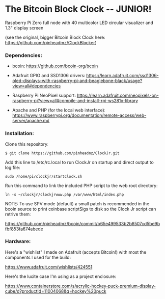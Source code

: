 # The Bitcoin Block Clock -- JUNIOR!

Raspberry Pi Zero full node with 40 multicolor LED circular visualizer and 1.3" display screen

(see the original, bigger Bitcoin Block Clock here: https://github.com/pinheadmz/ClockBlocker) 

### Dependencies:

* bcoin: https://github.com/bcoin-org/bcoin

* Adafruit GPIO and SSD1306 drivers: https://learn.adafruit.com/ssd1306-oled-displays-with-raspberry-pi-and-beaglebone-black/usage?view=all#dependencies

* Raspberry Pi NeoPixel support: https://learn.adafruit.com/neopixels-on-raspberry-pi?view=all#compile-and-install-rpi-ws281x-library

* Apache and PHP (for the local web interface): https://www.raspberrypi.org/documentation/remote-access/web-server/apache.md

### Installation:

Clone this repository:

`$ git clone https://github.com/pinheadmz/ClockJr.git`

Add this line to /etc/rc.local to run ClockJr on startup and direct output to log file:

`sudo /home/pi/clockjr/startclock.sh`

Run this command to link the included PHP script to the web root directory:

`ln -s ~/clockjr/clockjrwww.php /var/www/html/index.php`

NOTE: To use SPV mode (default) a small patch is recommended in the bcoin source to print coinbase scriptSigs to disk so the Clock Jr script can retrive them:

https://github.com/pinheadmz/bcoin/commit/b65e499533b2b8507cd5be9bfbf853fa674abede

### Hardware:
Here's a "wishlist" I made on Adafruit (accepts Bitcoin!) with most the components I used for the build:

https://www.adafruit.com/wishlists/424551

Here's the lucite case I'm using as a project enclosure:

https://www.containerstore.com/s/acrylic-hockey-puck-premium-display-cube/d?productId=11004068&q=hockey%20puck
